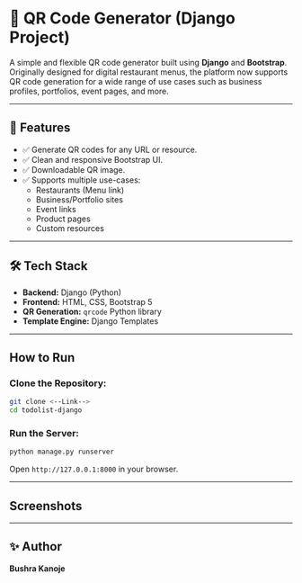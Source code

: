# 🔳 QR Code Generator (Django Project)

A simple and flexible QR code generator built using **Django** and **Bootstrap**. Originally designed for digital restaurant menus, the platform now supports QR code generation for a wide range of use cases such as business profiles, portfolios, event pages, and more.

---

## 📸 Features

- ✅ Generate QR codes for any URL or resource.
- ✅ Clean and responsive Bootstrap UI.
- ✅ Downloadable QR image.
- ✅ Supports multiple use-cases:
  - Restaurants (Menu link)
  - Business/Portfolio sites
  - Event links
  - Product pages
  - Custom resources

---

## 🛠️ Tech Stack

- **Backend:** Django (Python)
- **Frontend:** HTML, CSS, Bootstrap 5
- **QR Generation:** `qrcode` Python library
- **Template Engine:** Django Templates

---

## How to Run
### Clone the Repository:
```sh
git clone <--Link-->
cd todolist-django
```

### Run the Server:
```sh
python manage.py runserver
```

Open `http://127.0.0.1:8000` in your browser.

---

## Screenshots


---

## ✨ Author

**Bushra Kanoje**  

